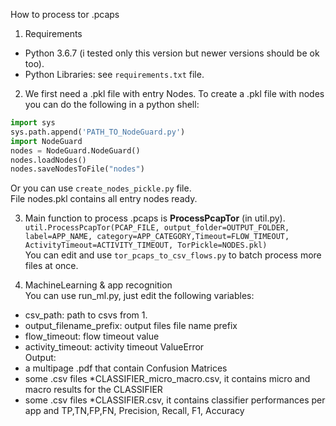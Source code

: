 How to process tor .pcaps
1. Requirements
  * Python 3.6.7 (i tested only this version but newer versions should be ok too).
  * Python Libraries: see `requirements.txt` file.


2. We first need a .pkl file with entry Nodes.
To create a .pkl file with nodes you can do the following in a python shell:
```python
import sys
sys.path.append('PATH_TO_NodeGuard.py')
import NodeGuard
nodes = NodeGuard.NodeGuard()
nodes.loadNodes()
nodes.saveNodesToFile("nodes")
```
Or you can use `create_nodes_pickle.py` file.  
File nodes.pkl contains all entry nodes ready.

3. Main function to process .pcaps is __ProcessPcapTor__ (in util.py).  
`util.ProcessPcapTor(PCAP_FILE, output_folder=OUTPUT_FOLDER, label=APP_NAME, category=APP_CATEGORY,Timeout=FLOW_TIMEOUT, ActivityTimeout=ACTIVITY_TIMEOUT, TorPickle=NODES.pkl)`  
You can edit and use `tor_pcaps_to_csv_flows.py` to batch process more files at once.

4. MachineLearning & app recognition  
You can use run_ml.py, just edit the following variables:
  * csv_path: path to csvs from 1.
  * output_filename_prefix: output files file name prefix
  * flow_timeout: flow timeout value
  * activity_timeout: activity timeout ValueError  
Output:
  * a multipage .pdf that contain Confusion Matrices
  * some .csv files *CLASSIFIER_micro_macro.csv, it contains micro and macro results for the CLASSIFIER
  * some .csv files *CLASSIFIER.csv, it contains classifier performances per app and TP,TN,FP,FN,
    Precision, Recall, F1, Accuracy
